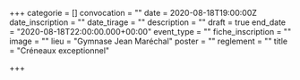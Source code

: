 +++
categorie = []
convocation = ""
date = 2020-08-18T19:00:00Z
date_inscription = ""
date_tirage = ""
description = ""
draft = true
end_date = "2020-08-18T22:00:00.000+00:00"
event_type = ""
fiche_inscription = ""
image = ""
lieu = "Gymnase Jean Maréchal"
poster = ""
reglement = ""
title = "Créneaux exceptionnel"

+++
